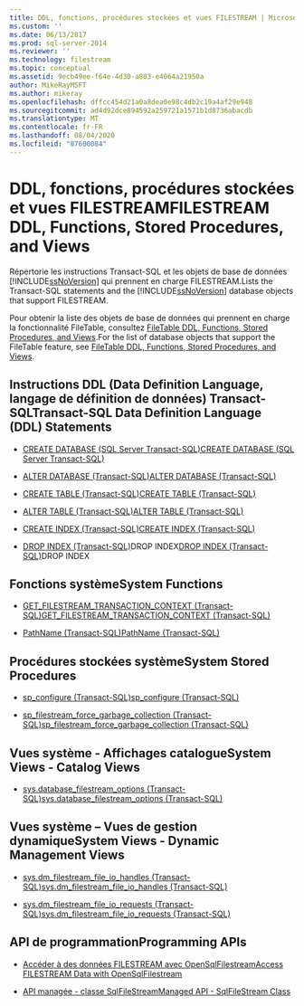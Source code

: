 ```yaml
---
title: DDL, fonctions, procédures stockées et vues FILESTREAM | Microsoft Docs
ms.custom: ''
ms.date: 06/13/2017
ms.prod: sql-server-2014
ms.reviewer: ''
ms.technology: filestream
ms.topic: conceptual
ms.assetid: 9ecb49ee-f64e-4d30-a803-e4064a21950a
author: MikeRayMSFT
ms.author: mikeray
ms.openlocfilehash: dffcc454d21a0a8dea0e98c4db2c19a4af29e948
ms.sourcegitcommit: ad4d92dce894592a259721a1571b1d8736abacdb
ms.translationtype: MT
ms.contentlocale: fr-FR
ms.lasthandoff: 08/04/2020
ms.locfileid: "87600084"
---
```

# <a name="filestream-ddl-functions-stored-procedures-and-views"></a><span data-ttu-id="d2954-102">DDL, fonctions, procédures stockées et vues FILESTREAM</span><span class="sxs-lookup"><span data-stu-id="d2954-102">FILESTREAM DDL, Functions, Stored Procedures, and Views</span></span>
  <span data-ttu-id="d2954-103">Répertorie les instructions Transact-SQL et les objets de base de données [!INCLUDE[ssNoVersion](../../includes/ssnoversion-md.md)] qui prennent en charge FILESTREAM.</span><span class="sxs-lookup"><span data-stu-id="d2954-103">Lists the Transact-SQL statements and the [!INCLUDE[ssNoVersion](../../includes/ssnoversion-md.md)] database objects that support FILESTREAM.</span></span>  
  
 <span data-ttu-id="d2954-104">Pour obtenir la liste des objets de base de données qui prennent en charge la fonctionnalité FileTable, consultez [FileTable DDL, Functions, Stored Procedures, and Views](../views/views.md).</span><span class="sxs-lookup"><span data-stu-id="d2954-104">For the list of database objects that support the FileTable feature, see [FileTable DDL, Functions, Stored Procedures, and Views](../views/views.md).</span></span>  
  
##  <a name="transact-sql-data-definition-language-ddl-statements"></a><a name="ddl"></a> <span data-ttu-id="d2954-105">Instructions DDL (Data Definition Language, langage de définition de données) Transact-SQL</span><span class="sxs-lookup"><span data-stu-id="d2954-105">Transact-SQL Data Definition Language (DDL) Statements</span></span>  
  
-   [<span data-ttu-id="d2954-106">CREATE DATABASE &#40;SQL Server Transact-SQL&#41;</span><span class="sxs-lookup"><span data-stu-id="d2954-106">CREATE DATABASE &#40;SQL Server Transact-SQL&#41;</span></span>](/sql/t-sql/statements/create-database-sql-server-transact-sql)  
  
-   [<span data-ttu-id="d2954-107">ALTER DATABASE &#40;Transact-SQL&#41;</span><span class="sxs-lookup"><span data-stu-id="d2954-107">ALTER DATABASE &#40;Transact-SQL&#41;</span></span>](/sql/t-sql/statements/alter-database-transact-sql)  
  
-   [<span data-ttu-id="d2954-108">CREATE TABLE &#40;Transact-SQL&#41;</span><span class="sxs-lookup"><span data-stu-id="d2954-108">CREATE TABLE &#40;Transact-SQL&#41;</span></span>](/sql/t-sql/statements/create-table-transact-sql)  
  
-   [<span data-ttu-id="d2954-109">ALTER TABLE &#40;Transact-SQL&#41;</span><span class="sxs-lookup"><span data-stu-id="d2954-109">ALTER TABLE &#40;Transact-SQL&#41;</span></span>](/sql/t-sql/statements/alter-table-transact-sql)  
  
-   [<span data-ttu-id="d2954-110">CREATE INDEX &#40;Transact-SQL&#41;</span><span class="sxs-lookup"><span data-stu-id="d2954-110">CREATE INDEX &#40;Transact-SQL&#41;</span></span>](/sql/t-sql/statements/create-index-transact-sql)  
  
-   <span data-ttu-id="d2954-111">[DROP INDEX &#40;Transact-SQL&#41;](/sql/t-sql/statements/drop-index-transact-sql)DROP INDEX</span><span class="sxs-lookup"><span data-stu-id="d2954-111">[DROP INDEX &#40;Transact-SQL&#41;](/sql/t-sql/statements/drop-index-transact-sql)DROP INDEX</span></span>  
  
##  <a name="system-functions"></a><a name="func"></a> <span data-ttu-id="d2954-112">Fonctions système</span><span class="sxs-lookup"><span data-stu-id="d2954-112">System Functions</span></span>  
  
-   [<span data-ttu-id="d2954-113">GET_FILESTREAM_TRANSACTION_CONTEXT &#40;Transact-SQL&#41;</span><span class="sxs-lookup"><span data-stu-id="d2954-113">GET_FILESTREAM_TRANSACTION_CONTEXT &#40;Transact-SQL&#41;</span></span>](/sql/t-sql/functions/get-filestream-transaction-context-transact-sql)  
  
-   [<span data-ttu-id="d2954-114">PathName &#40;Transact-SQL&#41;</span><span class="sxs-lookup"><span data-stu-id="d2954-114">PathName &#40;Transact-SQL&#41;</span></span>](/sql/relational-databases/system-functions/pathname-transact-sql)  
  
##  <a name="system-stored-procedures"></a><a name="proc"></a> <span data-ttu-id="d2954-115">Procédures stockées système</span><span class="sxs-lookup"><span data-stu-id="d2954-115">System Stored Procedures</span></span>  
  
-   [<span data-ttu-id="d2954-116">sp_configure &#40;Transact-SQL&#41;</span><span class="sxs-lookup"><span data-stu-id="d2954-116">sp_configure &#40;Transact-SQL&#41;</span></span>](/sql/relational-databases/system-stored-procedures/sp-configure-transact-sql)  
  
-   [<span data-ttu-id="d2954-117">sp_filestream_force_garbage_collection &#40;Transact-SQL&#41;</span><span class="sxs-lookup"><span data-stu-id="d2954-117">sp_filestream_force_garbage_collection &#40;Transact-SQL&#41;</span></span>](/sql/relational-databases/system-stored-procedures/filestream-and-filetable-sp-filestream-force-garbage-collection)  
  
##  <a name="system-views---catalog-views"></a><a name="cat"></a> <span data-ttu-id="d2954-118">Vues système - Affichages catalogue</span><span class="sxs-lookup"><span data-stu-id="d2954-118">System Views - Catalog Views</span></span>  
  
-   [<span data-ttu-id="d2954-119">sys.database_filestream_options &#40;Transact-SQL&#41;</span><span class="sxs-lookup"><span data-stu-id="d2954-119">sys.database_filestream_options &#40;Transact-SQL&#41;</span></span>](/sql/relational-databases/system-catalog-views/sys-database-filestream-options-transact-sql)  
  
##  <a name="system-views---dynamic-management-views"></a><a name="dmv"></a> <span data-ttu-id="d2954-120">Vues système – Vues de gestion dynamique</span><span class="sxs-lookup"><span data-stu-id="d2954-120">System Views - Dynamic Management Views</span></span>  
  
-   [<span data-ttu-id="d2954-121">sys.dm_filestream_file_io_handles &#40;Transact-SQL&#41;</span><span class="sxs-lookup"><span data-stu-id="d2954-121">sys.dm_filestream_file_io_handles &#40;Transact-SQL&#41;</span></span>](/sql/relational-databases/system-dynamic-management-views/sys-dm-filestream-file-io-handles-transact-sql)  
  
-   [<span data-ttu-id="d2954-122">sys.dm_filestream_file_io_requests &#40;Transact-SQL&#41;</span><span class="sxs-lookup"><span data-stu-id="d2954-122">sys.dm_filestream_file_io_requests &#40;Transact-SQL&#41;</span></span>](/sql/relational-databases/system-dynamic-management-views/sys-dm-filestream-file-io-requests-transact-sql)  
  
##  <a name="programming-apis"></a><a name="api"></a> <span data-ttu-id="d2954-123">API de programmation</span><span class="sxs-lookup"><span data-stu-id="d2954-123">Programming APIs</span></span>  
  
-   [<span data-ttu-id="d2954-124">Accéder à des données FILESTREAM avec OpenSqlFilestream</span><span class="sxs-lookup"><span data-stu-id="d2954-124">Access FILESTREAM Data with OpenSqlFilestream</span></span>](access-filestream-data-with-opensqlfilestream.md)  
  
-   [<span data-ttu-id="d2954-125">API managée - classe SqlFileStream</span><span class="sxs-lookup"><span data-stu-id="d2954-125">Managed API - SqlFileStream Class</span></span>](https://go.microsoft.com/fwlink/?LinkId=220875)  
  
  
